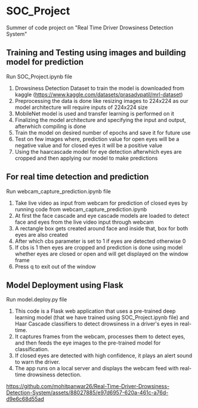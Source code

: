 # SOC_Project
Summer of code project on "Real Time Driver Drowsiness Detection System"

## Training and Testing using images and building model for prediction
Run SOC_Project.ipynb file

1) Drowsiness Detection Dataset to train the model is downloaded from kaggle (https://www.kaggle.com/datasets/prasadvpatil/mrl-dataset)
2) Preprocessing the data is done like resizing images to 224x224 as our model architecture will require inputs of 224x224 size
3) MobileNet model is used and transfer learning is performed on it
4) Finalizing the model architecture and specifying the input and output, afterwhich compiling is done
5) Train the model on desired number of epochs and save it for future use
6) Test on few images where, prediction value for open eyes will be a negative value and for closed eyes it will be a positive value
7) Using the haarcascade model for eye detection afterwhich eyes are cropped and then applying our model to make predictions

## For real time detection and prediction
Run webcam_capture_prediction.ipynb file

1) Take live video as input from webcam for prediction of closed eyes by running code from webcam_capture_prediction.ipynb
2) At first the face cascade and eye cascade models are loaded to detect face and eyes from the live video input through webcam
3) A rectangle box gets created around face and inside that, box for both eyes are also created
4) After which cbs parameter is set to 1 if eyes are detected otherwise 0
5) If cbs is 1 then eyes are cropped and prediction is done using model whether eyes are closed or open and will get displayed on the window frame
6) Press q to exit out of the window

## Model Deployment using Flask
Run model.deploy.py file

1) This code is a Flask web application that uses a pre-trained deep learning model (that we have trained using SOC_Project.ipynb file)  and Haar Cascade classifiers to detect drowsiness in a driver's eyes in real-time.
2) It captures frames from the webcam, processes them to detect eyes, and then feeds the eye images to the pre-trained model for classification.
3) If closed eyes are detected with high confidence, it plays an alert sound to warn the driver.
4) The app runs on a local server and displays the webcam feed with real-time drowsiness detection.




https://github.com/mohitpanwar26/Real-Time-Driver-Drowsiness-Detection-System/assets/88027885/e97d6957-620a-461c-a76d-d9e6c68d55ad




